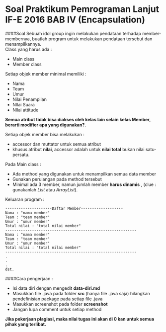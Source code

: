 Soal Praktikum Pemrograman Lanjut IF-E 2016 BAB IV (Encapsulation)
===  
####Soal 
Sebuah idol group ingin melakukan pendataan terhadap member-membernya, buatlah program untuk melakukan pendataan tersebut dan menampilkannya.  
Class yang harus ada :

* Main class
* Member class

Setiap objek member minimal memiliki : 

* Nama
* Team
* Umur
* Nilai Penampilan
* NIlai Suara 
* NIlai attitude

**Semua atribut tidak bisa diakses oleh kelas lain selain kelas Member, berarti modifier apa yang digunakan?.**

Setiap objek member bisa melakukan :

* accessor dan muttator untuk semua atribut
* khusus atribut **nilai**, accessor adalah untuk **nilai total** bukan nilai satu-persatu.

Pada Main class :

* Ada method yang digunakan untuk menampilkan semua data member
* Gunakan perulangan pada method tersebut
* Minimal ada 3 member, namun jumlah member **harus dinamis** , (clue : gunakanlah *List* atau *ArrayList*).

Keluaran program : 
```
---------------------Daftar Member-------------------
Nama : "nama member"
Team : "team member"
Umur : "umur member"
Total nilai : "total nilai member"
-----------------------------------------------------------
Nama : "nama member"
Team : "team member"
Umur : "umur member"
Total nilai : "total nilai member"
-----------------------------------------------------------
.
.
.
dst.
```
####Cara pengerjaan :

* Isi data diri dengan mengedit **data-diri.md**
* Masukkan file .java pada folder **src** (hanya file .java saja) hilangkan pendefinisian package pada setiap file .java
* Masukkan screenshot pada folder **screenshot**
* Jangan lupa comment untuk setiap method

**Jika pekerjaan plagiasi, maka nilai tugas ini akan di 0 kan untuk semua pihak yang terlibat.**